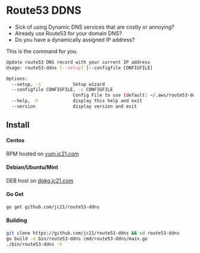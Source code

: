# Route53 DDNS

- Sick of using Dynamic DNS services that are costly or annoying?
- Already use Route53 for your domain DNS?
- Do you have a dynamically assigned IP address?

This is the command for you.

```bash
Update route53 DNS record with your current IP address
Usage: route53-ddns [--setup] [--configfile CONFIGFILE]

Options:
  --setup, -s            Setup wizard
  --configfile CONFIGFILE, -c CONFIGFILE
                         Config File to use (default: ~/.aws/route53-ddns.json)
  --help, -h             display this help and exit
  --version              display version and exit
```

## Install

#### Centos

RPM hosted on [yum.jc21.com](https://yum.jc21.com)


#### Debian/Ubuntu/Mint

DEB host on [dpkg.jc21.com](https://dpk.jc21.com)


#### Go Get

```bash
go get github.com/jc21/route53-ddns
```


#### Building

```bash
git clone https://github.com/jc21/route53-ddns && cd route53-ddns
go build -o bin/route53-ddns cmd/route53-ddns/main.go
./bin/route53-ddns -h
```
